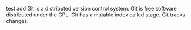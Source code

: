 test add
Git is a distributed version control system.
Git is free software distributed under the GPL.
Git has a mutable index called stage.
Git tracks changes.